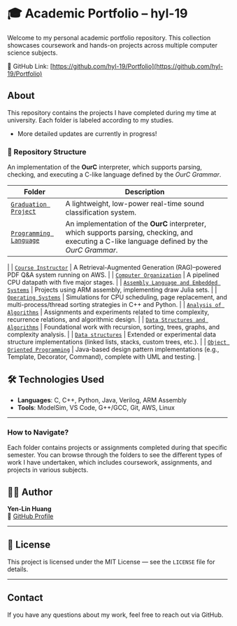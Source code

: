 # 🎓 Academic Portfolio – hyl-19

Welcome to my personal academic portfolio repository. This collection showcases coursework and hands-on projects across multiple computer science subjects.

🔗 GitHub Link: [https://github.com/hyl-19/Portfolio](https://github.com/hyl-19/Portfolio)


## About

This repository contains the projects I have completed during my time at university. Each folder is labeled according to my studies.

- More detailed updates are currently in progress!

### 📁 Repository Structure


An implementation of the **OurC** interpreter, which supports parsing, checking, and executing a C-like language defined by the *OurC Grammar*.



| Folder | Description |
|--------|-------------|
| [`Graduation Project`](./Graduation%20Project) | A lightweight, low-power real-time sound classification system. |
| [`Programming Language`](./Programming%20Language) | An implementation of the **OurC** interpreter, which supports parsing, checking, and executing a C-like language defined by the *OurC Grammar*.
 |
| [`Course Instructor`](./Course%20Instructor) | A Retrieval-Augmented Generation (RAG)–powered PDF Q&A system running on AWS. |
| [`Computer Organization`](./Computer%20Organization) | A pipelined CPU datapath with five major stages. |
| [`Assembly Language and Embedded Systems`](./Assembly%20Language%20and%20Embedded%20Systems) | Projects using ARM assembly, implementing draw Julia sets. |
| [`Operating Systems`](./Operating%20Systems) | Simulations for CPU scheduling, page replacement, and multi-process/thread sorting strategies in C++ and Python. |
| [`Analysis of Algorithms`](./Analysis%20of%20Algorithms) | Assignments and experiments related to time complexity, recurrence relations, and algorithmic design. |
| [`Data Structures and Algorithms`](./Data%20Structures%20and%20Algorithms) | Foundational work with recursion, sorting, trees, graphs, and complexity analysis. |
| [`Data structures`](./Data%20structures) | Extended or experimental data structure implementations (linked lists, stacks, custom trees, etc.). |
| [`Object Oriented Programming`](./Object%20Oriented%20Programming) | Java-based design pattern implementations (e.g., Template, Decorator, Command), complete with UML and testing. |


## 🛠️ Technologies Used

- **Languages**: C, C++, Python, Java, Verilog, ARM Assembly
- **Tools**: ModelSim, VS Code, G++/GCC, Git, AWS, Linux

---
  

### How to Navigate?

Each folder contains projects or assignments completed during that specific semester. You can browse through the folders to see the different types of work I have undertaken, which includes coursework, assignments, and projects in various subjects.

## 🧑‍💻 Author

**Yen-Lin Huang**   
📧 [GitHub Profile](https://github.com/hyl-19)

---

## 📜 License

This project is licensed under the MIT License — see the `LICENSE` file for details.

---

## Contact

If you have any questions about my work, feel free to reach out via GitHub.


